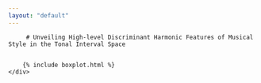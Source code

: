 ```yaml
---
layout: "default"
---
```


<!-- Blog -->
<section class="content-section bg-light" id="crossTIV_blogpost">
    <div class="container text-center">
        
         # Unveiling High-level Discriminant Harmonic Features of Musical Style in the Tonal Interval Space
         
        
        {% include boxplot.html %}
    </div>
</section>

